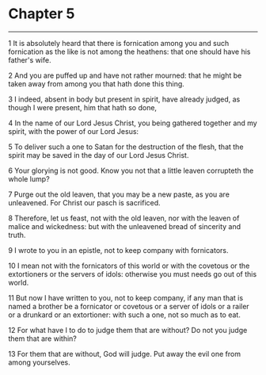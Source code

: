 # Chapter 5

***

1 It is absolutely heard that there is fornication among you and such fornication as the like is not among the heathens: that one should have his father's wife.

2 And you are puffed up and have not rather mourned: that he might be taken away from among you that hath done this thing.

3 I indeed, absent in body but present in spirit, have already judged, as though I were present, him that hath so done,

4 In the name of our Lord Jesus Christ, you being gathered together and my spirit, with the power of our Lord Jesus:

5 To deliver such a one to Satan for the destruction of the flesh, that the spirit may be saved in the day of our Lord Jesus Christ.

6 Your glorying is not good. Know you not that a little leaven corrupteth the whole lump?

7 Purge out the old leaven, that you may be a new paste, as you are unleavened. For Christ our pasch is sacrificed.

8 Therefore, let us feast, not with the old leaven, nor with the leaven of malice and wickedness: but with the unleavened bread of sincerity and truth.

9 I wrote to you in an epistle, not to keep company with fornicators.

10 I mean not with the fornicators of this world or with the covetous or the extortioners or the servers of idols: otherwise you must needs go out of this world.

11 But now I have written to you, not to keep company, if any man that is named a brother be a fornicator or covetous or a server of idols or a railer or a drunkard or an extortioner: with such a one, not so much as to eat.

12 For what have I to do to judge them that are without? Do not you judge them that are within?

13 For them that are without, God will judge. Put away the evil one from among yourselves.

